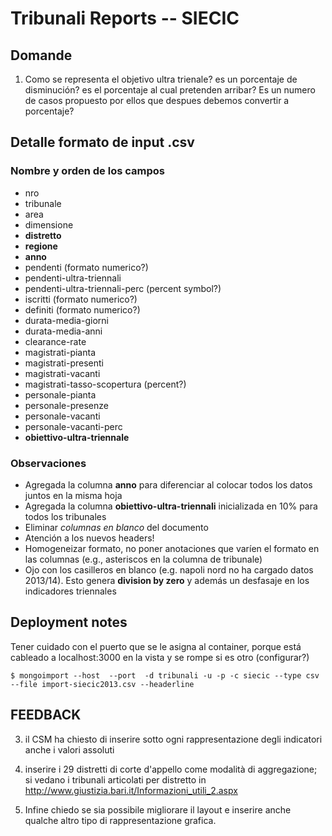 #  Tribunali Reports -- SIECIC

## Domande

1. Como se representa el objetivo ultra trienale? es un porcentaje de disminución? es el porcentaje al cual pretenden arribar? Es un numero de casos propuesto por ellos que despues debemos convertir a porcentaje?

## Detalle formato de input .csv
### Nombre y orden de los campos
* nro
* tribunale
* area
* dimensione
* __distretto__
* __regione__
* __anno__
* pendenti (formato numerico?)
* pendenti-ultra-triennali
* pendenti-ultra-triennali-perc (percent symbol?)
* iscritti (formato numerico?)
* definiti (formato numerico?)
* durata-media-giorni
* durata-media-anni
* clearance-rate
* magistrati-pianta
* magistrati-presenti
* magistrati-vacanti
* magistrati-tasso-scopertura (percent?)
* personale-pianta
* personale-presenze
* personale-vacanti
* personale-vacanti-perc
* __obiettivo-ultra-triennale__

### Observaciones
* Agregada la columna __anno__ para diferenciar al colocar todos los datos juntos en la misma hoja
* Agregada la columna __obiettivo-ultra-triennali__ inicializada en 10% para todos los tribunales
* Eliminar _columnas en blanco_ del documento
* Atención a los nuevos headers!
* Homogeneizar formato, no poner anotaciones que varíen el formato en las columnas (e.g., asteriscos en la columna de tribunale)
* Ojo con los casilleros en blanco (e.g. napoli nord no ha cargado datos 2013/14). Esto genera __division by zero__ y además un desfasaje en los indicadores triennales

## Deployment notes
Tener cuidado con el puerto que se le asigna al container, porque está cableado a localhost:3000 en la vista y se rompe si es otro (configurar?)
```
$ mongoimport --host  --port  -d tribunali -u -p -c siecic --type csv --file import-siecic2013.csv --headerline
```
## FEEDBACK

3. il CSM ha chiesto di inserire sotto ogni rappresentazione degli indicatori anche i valori assoluti

4.  inserire i 29 distretti di corte d'appello come modalità di aggregazione; si vedano i tribunali articolati per distretto in http://www.giustizia.bari.it/Informazioni_utili_2.aspx

5. Infine chiedo se sia possibile migliorare il layout e inserire anche qualche altro tipo di rappresentazione grafica.
